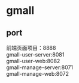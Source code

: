 # gmall
## port
前端页面项目：8888<br/>
gmall-user-server:8081<br/>
gmall-user-web:8082<br/>
gmall-manage-server:8071<br/>
gmall-manage-web:8072<br/>
